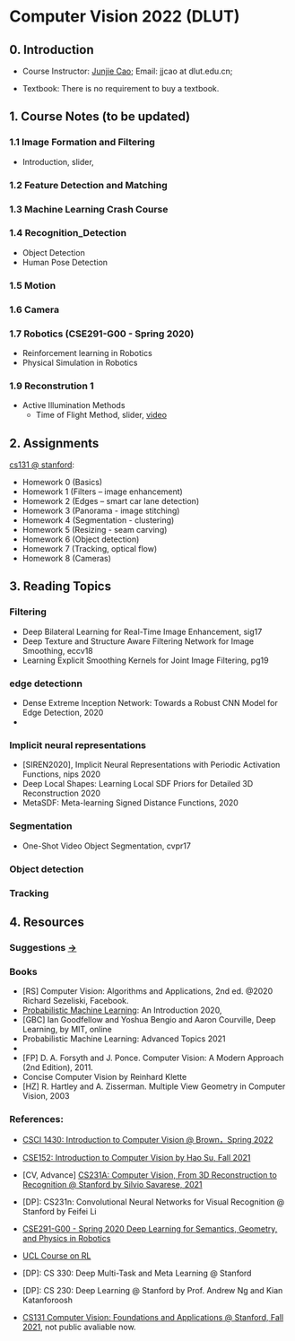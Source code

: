 # Computer Vision 2022 (DLUT)
## 0. Introduction

- Course Instructor: [Junjie Cao](http://jjcao.github.io/); Email: jjcao at dlut.edu.cn; 
<!-- - Lectures: “Tuesday & Thursdays at 18:00 - 18:45, 18:55 - 19:40. 研教楼312.”??? -->
- Textbook: There is no requirement to buy a textbook.

## 1. Course Notes (to be updated)
### 1.1 Image Formation and Filtering
- Introduction, slider, 
### 1.2 Feature Detection and Matching
### 1.3 Machine Learning Crash Course
### 1.4 Recognition_Detection
- Object Detection
- Human Pose Detection
### 1.5 Motion
### 1.6 Camera
### 1.7 Robotics (CSE291-G00 - Spring 2020)
- Reinforcement learning in Robotics
- Physical Simulation in Robotics
### 1.9 Reconstrution 1
- Active Illumination Methods
  - Time of Flight Method, slider, [video](https://fpcv.cs.columbia.edu/)


## 2. Assignments
[cs131 @ stanford](http://vision.stanford.edu/teaching/cs131_fall2021/assignments.html):
- Homework 0 (Basics)
- Homework 1 (Filters – image enhancement)
- Homework 2 (Edges – smart car lane detection)
- Homework 3 (Panorama - image stitching)
- Homework 4 (Segmentation - clustering)
- Homework 5 (Resizing - seam carving)
- Homework 6 (Object detection)
- Homework 7 (Tracking, optical flow)
- Homework 8 (Cameras)

## 3. Reading Topics
### Filtering
- Deep Bilateral Learning for Real-Time Image Enhancement, sig17
- Deep Texture and Structure Aware Filtering Network for Image Smoothing, eccv18
- Learning Explicit Smoothing Kernels for Joint Image Filtering, pg19

### edge detectionn
- Dense Extreme Inception Network: Towards a Robust CNN Model for Edge Detection, 2020
- 
### Implicit neural representations
<!-- - Implicit Geometric Regularization for Learning Shapes, 2020, Yaron Lipman -->
- [SIREN2020], Implicit Neural Representations with Periodic Activation Functions, nips 2020
- Deep Local Shapes: Learning Local SDF Priors for Detailed 3D Reconstruction 2020
- MetaSDF: Meta-learning Signed Distance Functions, 2020

### Segmentation
- One-Shot Video Object Segmentation, cvpr17

### Object detection

### Tracking

## 4. Resources
### Suggestions [->](https://github.com/jjcao-school/common/tree/main/for_students)

### Books 
- [RS] Computer Vision: Algorithms and Applications, 2nd ed. @2020 Richard Sezeliski, Facebook.
- [Probabilistic Machine Learning](https://github.com/probml/pml-book): An Introduction 2020, 
- [GBC] Ian Goodfellow and Yoshua Bengio and Aaron Courville, Deep Learning, by MIT, online
- Probabilistic Machine Learning: Advanced Topics 2021
- 
- [FP] D. A. Forsyth and J. Ponce. Computer Vision: A Modern Approach (2nd Edition), 2011.
- Concise Computer Vision by Reinhard Klette
- [HZ] R. Hartley and A. Zisserman. Multiple View Geometry in Computer Vision, 2003

### References:
- [CSCI 1430: Introduction to Computer Vision @ Brown，Spring 2022](https://browncsci1430.github.io/webpage/index.html)
- [CSE152: Introduction to Computer Vision by Hao Su, Fall 2021](https://haosulab.github.io/intro-cv/FA21/schedule.html)

- [CV, Advance] [CS231A: Computer Vision, From 3D Reconstruction to Recognition @ Stanford by Silvio Savarese, 2021](https://web.stanford.edu/class/cs231a/syllabus.html)
  
- [DP]: CS231n: Convolutional Neural Networks for Visual Recognition @ Stanford by Feifei Li
- [CSE291-G00 - Spring 2020 Deep Learning for Semantics, Geometry, and Physics in Robotics](https://robotmlcourse.github.io/SP20/schedule.html)
- [UCL Course on RL](https://www.davidsilver.uk/teaching/)
- [DP]: CS 330: Deep Multi-Task and Meta Learning @ Stanford
- [DP]: CS 230: Deep Learning @ Stanford by Prof. Andrew Ng and Kian Katanforoosh
  
- [CS131 Computer Vision: Foundations and Applications @ Stanford, Fall 2021](http://vision.stanford.edu/teaching/cs131_fall2122/), not public avaliable now.
